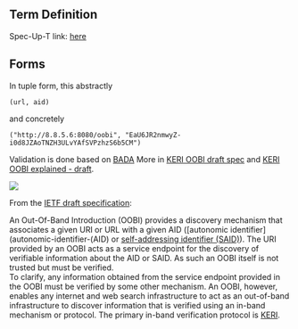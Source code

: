 ## Term Definition

Spec-Up-T link: <a href='https://weboftrust.github.io/WOT-terms/docs/glossary/out-of-band-introduction'>here</a>

## Forms

In tuple form, this abstractly

```code
(url, aid)
```

and concretely

```code
("http://8.8.5.6:8080/oobi", "EaU6JR2nmwyZ-i0d8JZAoTNZH3ULvYAfSVPzhzS6b5CM")
```


Validation is done based on [BADA](best-available-data-acceptance-mechanism) More in 
[KERI OOBI draft spec](https://hackmd.io/MxTAIBQTRkWU4-w140tNuA?view) and [KERI OOBI explained - draft](https://medium.com/p/510467856035).


![](https://hackmd.io/_uploads/H13bNyPiq.png)

From the [IETF draft specification](https://datatracker.ietf.org/doc/html/draft-ssmith-oobi):
 
An Out-Of-Band Introduction (OOBI) provides a discovery mechanism that associates a given URI or URL with a given AID ([autonomic identifier](autonomic-identifier-(AID) or [self-addressing identifier (SAID)](self-addressing-identifier)). The URI provided by an OOBI acts as a service endpoint for the discovery of verifiable information about the AID or SAID. As such an OOBI itself is not trusted but must be verified.  
To clarify, any information obtained from the service endpoint provided in the OOBI must be verified by some other mechanism.  An OOBI, however, enables any internet and web search infrastructure to act as an out-of-band infrastructure to discover information that is verified using an in-band mechanism or protocol.
The primary in-band verification protocol is [KERI](key-event-receipt-infrastructure).
